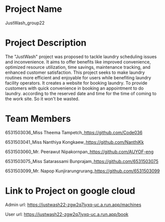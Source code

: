 Project Name
=============
JustWash_group22

Project Description
=============
The "JustWash" project was proposed to tackle laundry scheduling issues and inconvenience. It aims to offer benefits like improved convenience, optimized resource utilization, time savings, maintenance tracking, and enhanced customer satisfaction. This project seeks to make laundry routines more efficient and enjoyable for users while benefiting laundry facility operators. It creates a website for booking laundry. To provide customers with quick convenience in booking an appointment to do laundry. according to the reserved date and time for the time of coming to the work site. So it won't be wasted.

Team Members
=============
6531503036_Miss Theema Tampetch_https://github.com/Code036

6531503041_Miss Nanthiya Kongkaew_https://github.com/NanthiKk

6531503060_Mr. Peerawut Nipakornpan_https://github.com/AUYOF-eng

6531503075_Miss Satarassami Bunprajam_https://github.com/6531503075

6531503099_Mr. Napop Kunjirarungrurang_https://github.com/6531503099

Link to Project on google cloud
=============
Admin url: https://justwash22-zgw2q7jyxq-uc.a.run.app/machines

User url: https://justwash22-zgw2q7jyxq-uc.a.run.app/book
